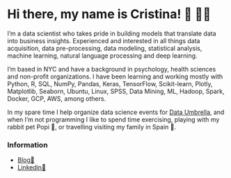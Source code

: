 # Hi there, my name is Cristina! 👋 :woman_technologist:

I’m a data scientist who takes pride in building models that translate data into business insights. Experienced and interested in all things data acquisition, data pre-processing, data modeling, statistical analysis, machine learning, natural language processing and deep learning. 

I’m based in NYC and have a background in psychology, health sciences and non-profit organizations. I have been learning and working mostly with Python, R, SQL, NumPy, Pandas, Keras, TensorFlow, Scikit-learn, Plotly, Matplotlib, Seaborn, Ubuntu, Linux, SPSS, Data Mining, ML, Hadoop, Spark, Docker, GCP, AWS, among others.

In my spare time I help organize data science events for [Data Umbrella](https://www.dataumbrella.org/), and when I’m not programming I like to spend time exercising, playing with my rabbit pet Popi :rabbit:, or travelling visiting my family in Spain :dancer:.



### Information
 
- [Blog🧾](https://medium.com/@cristinamulaslopez)   
- [Linkedin:briefcase:](http://www.linkedin.com/in/cristina-mulas-00321a167)
<!--
**Cristinamulas/Cristinamulas** is a ✨ _special_ ✨ repository because its `README.md` (this file) appears on your GitHub profile.

Here are some ideas to get you started:

- 🔭 I’m currently working on ...
- 🌱 I’m currently learning ...
- 👯 I’m looking to collaborate on ...
- 🤔 I’m looking for help with ...
- 💬 Ask me about ...
- 📫 How to reach me: cristinamulaslopez@ gmail.com
- 📫 cristinamulaslopez@gmail.com

- 😄 Pronouns: ...
- ⚡ Fun fact: ...
-->
